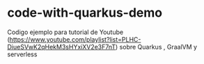 # code-with-quarkus-demo
Codigo ejemplo para tutorial de Youtube (https://www.youtube.com/playlist?list=PLHC-DiueSVwK2qHekM3sHYxiXV2e3F7nT) sobre Quarkus , GraalVM y serverless
